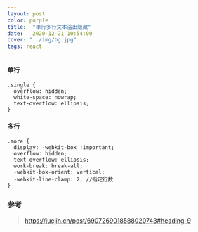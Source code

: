 ```yaml
---
layout: post
color: purple
title:  "单行多行文本溢出隐藏"
date:   2020-12-21 10:54:00
cover: "../img/bg.jpg"
tags: react
---
```


#### 单行

```
.single {
  overflow: hidden;
  white-space: nowrap;
  text-overflow: ellipsis;
}
```
#### 多行
```
.more {
  display: -webkit-box !important;
  overflow: hidden;
  text-overflow: ellipsis;
  work-break: break-all;
  -webkit-box-orient: vertical;
  -webkit-line-clamp: 2; //指定行数
}

```

### 参考
> https://juejin.cn/post/6907269018588020743#heading-9